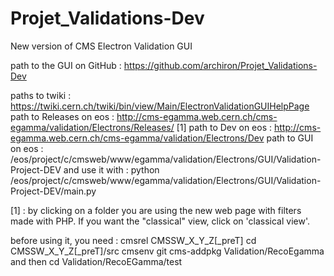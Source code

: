 # Projet_Validations-Dev
New version of CMS Electron Validation GUI

path to the GUI on GitHub : https://github.com/archiron/Projet_Validations-Dev

paths to twiki : https://twiki.cern.ch/twiki/bin/view/Main/ElectronValidationGUIHelpPage
path to Releases on eos : http://cms-egamma.web.cern.ch/cms-egamma/validation/Electrons/Releases/ [1]
path to Dev on eos : http://cms-egamma.web.cern.ch/cms-egamma/validation/Electrons/Dev
path to GUI on eos : /eos/project/c/cmsweb/www/egamma/validation/Electrons/GUI/Validation-Project-DEV
and use it with : python /eos/project/c/cmsweb/www/egamma/validation/Electrons/GUI/Validation-Project-DEV/main.py

[1] : by clicking on a folder you are using the new web page with filters made with PHP. If you want the "classical" view, click on 'classical view'. 

before using it, you need :
cmsrel CMSSW_X_Y_Z[_preT]
cd CMSSW_X_Y_Z[_preT]/src
cmsenv
git cms-addpkg Validation/RecoEgamma and then
cd Validation/RecoEGamma/test

